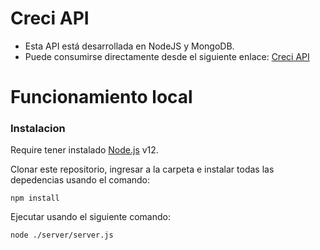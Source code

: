 # Creci API

- Esta API está desarrollada en NodeJS y MongoDB.
- Puede consumirse directamente desde el siguiente enlace: [Creci API](https://creci-api.herokuapp.com/)

# Funcionamiento local

### Instalacion

Require tener instalado [Node.js](https://nodejs.org/) v12.

Clonar este repositorio, ingresar a la carpeta e instalar todas las depedencias usando el comando:

`npm install
`

Ejecutar usando el siguiente comando: 

`node ./server/server.js
`

